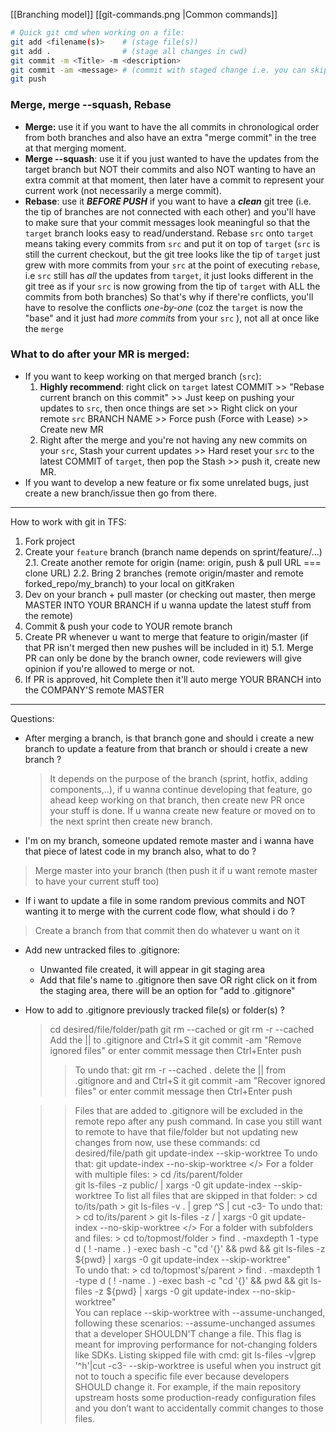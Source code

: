 [[Branching model]]
[[git-commands.png |Common commands]]


```bash
# Quick git cmd when working on a file:
git add <filename(s)>    # (stage file(s))
git add .                # (stage all changes in cwd)
git commit -m <Title> -m <description>
git commit -am <message> # (commit with staged change i.e. you can skip git add with this)
git push
```

### Merge, merge --squash, Rebase 
- **Merge:** use it if you want to have the all commits in chronological order from both branches and also have an extra "merge commit" in the tree at that merging moment.
- **Merge --squash**: use it if you just wanted to have the updates from the target branch but NOT their commits and also NOT wanting to have an extra commit at that moment, then later have a commit to represent your current work (not necessarily a merge commit).
- **Rebase**: use it ***BEFORE PUSH*** if you want to have a ***clean*** git tree (i.e. the tip of branches are not connected with each other) and you'll have to make sure that your commit messages look meaningful so that the `target` branch looks easy to read/understand.
Rebase `src` onto `target` means taking every commits from `src` and put it on top of `target` (`src` is still the current checkout, but the git tree looks like the tip of `target`  just grew with more commits from your `src` at the point of executing `rebase`, i.e `src` still has *all* the updates from `target`, it just looks different in the git tree as if your `src` is now growing from the tip of `target` with ALL the commits from both branches)
So that's why if there're conflicts, you'll have to resolve the conflicts *one-by-one* (coz the `target` is now the "base" and it just had *more commits* from your `src` ), not all at once like the `merge`

### What to do after your MR is merged:
- If you want to keep working on that merged branch (`src`):
	1. **Highly recommend**: right click on `target` latest COMMIT >> "Rebase current branch on this commit" >> Just keep on pushing your updates to `src`, then once things are set >> Right click on your remote `src` BRANCH NAME >> Force push (Force with Lease) >> Create new MR
	2. Right after the merge and you're not having any new commits on your `src`, Stash your current updates >> Hard reset your `src` to the latest COMMIT of `target`, then pop the Stash >> push it, create new MR.
- If you want to develop a new feature or fix some unrelated bugs, just create a new branch/issue then go from there.
--- 
How to work with git in TFS:
1. Fork project
2. Create your `feature` branch (branch name depends on sprint/feature/...)
  2.1. Create another remote for origin (name: origin, push & pull URL === clone URL)
  2.2. Bring 2 branches (remote origin/master and remote forked_repo/my_branch) to your local on gitKraken  
3. Dev on your branch + pull master (or checking out master, then merge MASTER INTO YOUR BRANCH if u wanna update the latest stuff from the remote)
4. Commit & push your code to YOUR remote branch  
5. Create PR whenever u want to merge that feature to origin/master (if that PR isn't merged then new pushes will be included in it)
  5.1. Merge PR can only be done by the branch owner, code reviewers will give opinion if you're allowed to merge or not.
6. If PR is approved, hit Complete then it'll auto merge YOUR BRANCH into the COMPANY'S remote MASTER


---
Questions:
- After merging a branch, is that branch gone and should i create a new branch to update a feature from that branch or should i create a new branch ? 
    > It depends on the purpose of the branch (sprint, hotfix, adding components,..), if u wanna continue developing that feature, go ahead keep working on that branch, then create new PR once your stuff is done. 
    > If u wanna create new feature or moved on to the next sprint then create new branch.

- I'm on my branch, someone updated remote master and i wanna have that piece of latest code in my branch also, what to do ? 
> 	Merge master into your branch (then push it if u want remote master to have your current stuff too)

- If i want to update a file in some random previous commits and NOT wanting it to merge with the current code flow, what should i do ?
>	Create a branch from that commit then do whatever u want on it

- Add new untracked files to .gitignore: 
  - Unwanted file created, it will appear in git staging area
  - Add that file's name to .gitignore then save OR right click on it from the staging area, there will be an option for "add to .gitignore"

- How to add to .gitignore previously tracked file(s) or folder(s) ?
    > cd desired/file/folder/path
    > git rm --cached <filename> 
 or
    > git rm -r --cached <foldername> 
    > Add the <filename> || <foldername> to .gitignore and Ctrl+S it
    > git commit -am "Remove ignored files" or enter commit message then Ctrl+Enter
    > push
  >> To undo that:
    > git rm -r --cached .
    > delete the <filename> || <foldername> from .gitignore and and Ctrl+S it
    > git commit -am "Recover ignored files" or enter commit message then Ctrl+Enter
    > push

  >> Files that are added to .gitignore will be excluded in the remote repo after any push command. In case you still want to remote to have that file/folder but not updating new changes from now, use these commands:
    > cd desired/file/path
    > git update-index --skip-worktree <filename> 
	> To undo that: git update-index --no-skip-worktree <filename> 
    </> For a folder with multiple files:
        > 	cd /its/parent/folder	
	> git ls-files -z public/ | xargs -0 git update-index --skip-worktree
	> To list all files that are skipped in that folder:
	    > cd to/its/path
	    > git ls-files -v . | grep ^S | cut -c3-
	> To undo that:
	    > cd to/its/parent
	    > git ls-files -z <foldername>/ | xargs -0 git update-index --no-skip-worktree
    </> For a folder with subfolders and files: 
	    > cd to/topmost/folder
	    > find . -maxdepth 1 -type d \( ! -name . \) -exec bash -c "cd '{}' && pwd && git ls-files -z ${pwd} | xargs -0 git update-index --skip-worktree" \
	 > To undo that:
	    > cd to/topmost's/parent
	    > find . -maxdepth 1 -type d \( ! -name . \) -exec bash -c "cd '{}' && pwd && git ls-files -z ${pwd} | xargs -0 git update-index --no-skip-worktree" \
  >> You can replace --skip-worktree with --assume-unchanged, following these scenarios:
    > --assume-unchanged assumes that a developer SHOULDN'T change a file. This flag is meant for improving performance for not-changing folders like SDKs. Listing skipped file with cmd: git ls-files -v|grep '^h'|cut -c3-
    > --skip-worktree is useful when you instruct git not to touch a specific file ever because developers SHOULD change it. For example, if the main repository upstream hosts some production-ready configuration files and you don’t want to accidentally commit changes to those files.

	    
	

 
